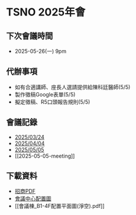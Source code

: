 # TSNO 2025年會

## 下次會議時間
 - 2025-05-26(一) 9pm

## 代辦事項
 - 如有合適講師、座長人選請提供給陳科廷醫師(5/5)
 - 製作徵稿Google表單(5/5)
 - 擬定徵稿、R5口頭報告規則(5/5)

## 會議記錄
 - [2025/03/24](./會議記錄/cadaver_course.md)
 - [2025/04/04](./會議記錄/2025-04-14-meeting.md)
 - [2025/05/05](./會議記錄/2025-05-05-meeting.md)
 - [[2025-05-05-meeting]]

## 下載資料
 - [招商PDF](./files/114年聯合年會招商企畫書%20(B).pdf)
 - [會議中心配置圖](./files/會議中心平面圖.pdf)
 - [[會議棟_B1-4F配置平面圖(淨空).pdf]]
